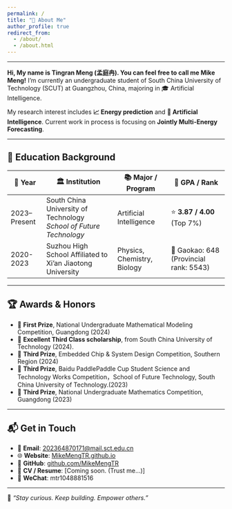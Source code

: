 ```yaml
---
permalink: /
title: "💼 About Me"
author_profile: true
redirect_from: 
  - /about/
  - /about.html
---
```

---
**Hi, My name is Tingran Meng (孟庭冉). You can feel free to call me Mike Meng!** I’m currently an undergraduate student of South China University of Technology (SCUT) at Guangzhou, China, majoring in 🎓 Artificial Intelligence. 

My research interest includes **📈 Energy prediction** and **🧠 Artificial Intelligence**. Current work in process is focusing on **Jointly Multi-Energy Forecasting**.

---

## 🏫 Education Background

| 📅 Year        | 🏛️ Institution                                         | 📚 Major / Program           | 🎯 GPA / Rank                |
|---------------|---------------------------------------------------------|------------------------------|------------------------------|
| 2023–Present  | South China University of Technology<br>*School of Future Technology*            | Artificial Intelligence              | ⭐ **3.87 / 4.00** (Top 7%)   |
| 2020-2023     | Suzhou High School Affiliated to Xi’an Jiaotong University                     | Physics, Chemistry, Biology           | 📝 Gaokao: 648 (Provincial rank: 5543)       |
---

## 🏆 Awards & Honors

- 🥇 **First Prize**, National Undergraduate Mathematical Modeling Competition, Guangdong (2024)
- 🧮 **Excellent Third Class scholarship**, from South China University of Technology (2024).
- 🥉 **Third Prize**, Embedded Chip & System Design Competition, Southern Region (2024)
- 🥉 **Third Prize**, Baidu PaddlePaddle Cup Student Science and Technology Works Competition，School of Future Technology, South China University of Technology.(2023)
- 🥉 **Third Prize**, National Undergraduate Mathematics Competition, Guangdong (2023)

---

## 📬 Get in Touch

- 📧 **Email**: [202364870171@mail.sct.edu.cn](mailto:202364870171@mail.sct.edu.cn)
- 🌐 **Website**: [MikeMengTR.github.io](https://MikeMengTR.github.io)
- 🐙 **GitHub**: [github.com/MikeMengTR](https://github.com/MikeMengTR)
- 🧾 **CV / Resume**: [Coming soon. (Trust me...)]
- 💬 **WeChat**: mtr1048881516

---
📌 *“Stay curious. Keep building. Empower others.”*

